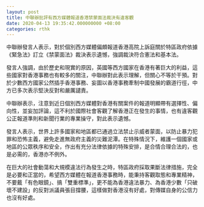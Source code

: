 ```yaml
---
layout: post
title: 中聯辦批評有西方媒體報道香港禁蒙面法裁決有違客觀
date: 2020-04-13 19:35:42.000000000 +08:00
categories: rthk
---
```


中聯辦發言人表示，對於個別西方媒體偏頗報道香港高院上訴庭關於特區政府依據《緊急法》訂立《禁蒙面法》裁決表示遺憾，強調裁決符合憲法和基本法。

發言人強調，由於歷史和現實的原因，英國等西方國家在香港有著巨大的利益，這些國家對香港事務也有較多的關注，中聯辦對此表示理解，但關心不等於干預。對於少數西方國家公然插手香港事務、妄圖以香港事務牽制中國發展的霸道行徑，中方已多次表示堅決反對和嚴厲譴責。

中聯辦表示，注意到近日個別西方媒體對香港有關案件的報道明顯帶有選擇性、偏向性，並妄加評論，這不利於國際社會客觀了解香港正在發生的事情，也有違客觀公正報道準則和新聞行業的專業操守，對此表示遺憾。

發言人表示，世界上許多國家和地區都已通過立法禁止示威者蒙面，以防止暴力犯罪和恐怖主義，避免走進無政府主義的災難泥潭。在特殊情況下，維護一個國家或地區的公眾秩序和安全，作出有充分法律依據的特殊安排，是合情合理合法的，也是必需的，香港亦不例外。

在巨大的社會動蕩和大規模違法行為發生之時，特區政府採取果斷法律措施，完全是必要和正當的，希望西方媒體在報道香港事務時，能秉持客觀取態和專業精神，不要戴「有色眼鏡」、搞「雙重標準」，更不能為香港違法暴力、為香港少數「只破壞不建設」的反對派議員張目撐腰，這樣做對香港沒有好處，對傳媒自身的公信力也沒有好處。
